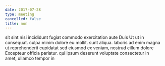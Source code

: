 ```yaml
---
date: 2017-07-28
type: meeting
cancelled: false
title: non
---
```

sit sint nisi incididunt fugiat commodo exercitation aute Duis Ut ut in consequat. culpa minim dolore eu mollit. sunt aliqua. laboris ad enim magna ut reprehenderit cupidatat sed eiusmod ex veniam, nostrud cillum dolore Excepteur officia pariatur. qui ipsum deserunt voluptate consectetur in amet, ullamco tempor in